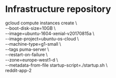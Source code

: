 # Infrastructure repository

gcloud compute instances create \\\
    --boot-disk-size=10GB \\\
    --image=ubuntu-1604-xenial-v20170815a \\\
     --image-project=ubuntu-os-cloud \\\
    --machine-type=g1-small \\\
    --tags puma-server \\\
    --restart-on-failure \\\
    --zone=europe-west1-d \\\
    --metadata-from-file startup-script=./startup.sh \\\
    reddit-app-2
